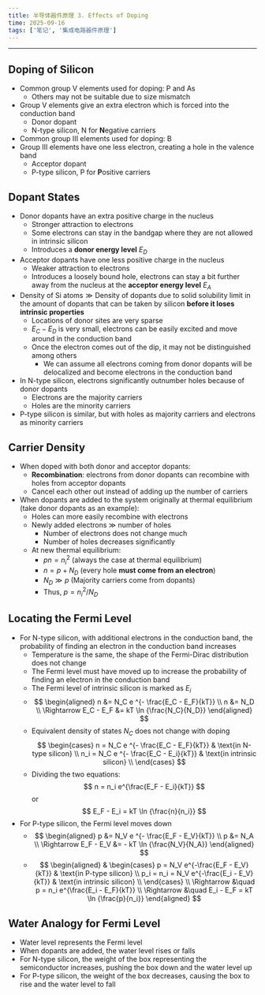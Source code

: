 ```yaml
---
title: 半导体器件原理 3. Effects of Doping
time: 2025-09-16
tags: ['笔记', '集成电路器件原理']
---
```


---

## Doping of Silicon

- Common group V elements used for doping: P and As
  - Others may not be suitable due to size mismatch
- Group V elements give an extra electron which is forced into the conduction band
  - Donor dopant
  - N-type silicon, N for **N**egative carriers
- Common group III elements used for doping: B
- Group III elements have one less electron, creating a hole in the valence band
  - Acceptor dopant
  - P-type silicon, P for **P**ositive carriers

## Dopant States

- Donor dopants have an extra positive charge in the nucleus
  - Stronger attraction to electrons
  - Some electrons can stay in the bandgap where they are not allowed in intrinsic silicon
  - Introduces a **donor energy level** $E_D$
- Acceptor dopants have one less positive charge in the nucleus
  - Weaker attraction to electrons
  - Introduces a loosely bound hole, electrons can stay a bit further away from the nucleus
    at the **acceptor energy level** $E_A$
- $\text{Density of Si atoms} \gg \text{Density of dopants}$ due to solid solubility limit in the amount of dopants that can be taken by silicon **before it loses intrinsic properties**
  - Locations of donor sites are very sparse
  - $E_C - E_D$ is very small, electrons can be easily excited and move around in the conduction band
  - Once the electron comes out of the dip, it may not be distinguished among others
    - We can assume all electrons coming from donor dopants will be delocalized and become electrons in the conduction band
- In N-type silicon, electrons significantly outnumber holes because of donor dopants
  - Electrons are the majority carriers
  - Holes are the minority carriers
- P-type silicon is similar, but with holes as majority carriers and electrons as minority carriers

## Carrier Density

- When doped with both donor and acceptor dopants:
  - **Recombination**: electrons from donor dopants can recombine with holes from acceptor dopants
  - Cancel each other out instead of adding up the number of carriers
- When dopants are added to the system originally at thermal equilibrium (take donor dopants as an example):
  - Holes can more easily recombine with electrons
  - Newly added electrons $\gg$ number of holes
    - Number of electrons does not change much
    - Number of holes decreases significantly
  - At new thermal equilibrium:
    - $pn = n_i^2$ (always the case at thermal equilibrium)
    - $n = p + N_D$ (every hole **must come from an electron**)
    - $N_D \gg p$ (Majority carriers come from dopants)
    - Thus, $p = n_i^2 / N_D$

## Locating the Fermi Level

- For N-type silicon, with additional electrons in the conduction band, the probability of finding an electron in the conduction band increases
  - Temperature is the same, the shape of the Fermi-Dirac distribution does not change
  - The Fermi level must have moved up to increase the probability of finding an electron in the conduction band
  - The Fermi level of intrinsic silicon is marked as $E_i$
  - $$
    \begin{aligned}
      n &= N_C e ^{- \frac{E_C - E_F}{kT}} \\
      n &= N_D \\
      \Rightarrow E_C - E_F &= kT \ln {\frac{N_C}{N_D}}
    \end{aligned}
    $$
  - Equivalent density of states $N_C$ does not change with doping
    $$
      \begin{cases}
        n = N_C e ^{- \frac{E_C - E_F}{kT}} & \text{in N-type silicon} \\
        n_i = N_C e ^{- \frac{E_C - E_i}{kT}} & \text{in intrinsic silicon} \\
      \end{cases}
    $$
  - Dividing the two equations:
    $$
      n = n_i e^{\frac{E_F - E_i}{kT}}
    $$
    or
    $$
      E_F - E_i = kT \ln {\frac{n}{n_i}}
    $$
- For P-type silicon, the Fermi level moves down
  - $$
    \begin{aligned}
      p &= N_V e ^{- \frac{E_F - E_V}{kT}} \\
      p &= N_A \\
      \Rightarrow E_F - E_V &= - kT \ln {\frac{N_V}{N_A}}
    \end{aligned}
    $$
  - $$
    \begin{aligned}
      & \begin{cases}
        p = N_V e^{-\frac{E_F - E_V}{kT}} & \text{in P-type silicon} \\
        p_i = n_i = N_V e^{-\frac{E_i - E_V}{kT}} & \text{in intrinsic silicon} \\
      \end{cases} \\
      \Rightarrow &\quad p = n_i e^{\frac{E_i - E_F}{kT}} \\
      \Rightarrow &\quad E_i - E_F = kT \ln {\frac{p}{n_i}}
    \end{aligned}
    $$

## Water Analogy for Fermi Level

- Water level represents the Fermi level
- When dopants are added, the water level rises or falls
- For N-type silicon, the weight of the box representing the semiconductor increases, pushing the box down and the water level up
- For P-type silicon, the weight of the box decreases, causing the box to rise and the water level to fall
